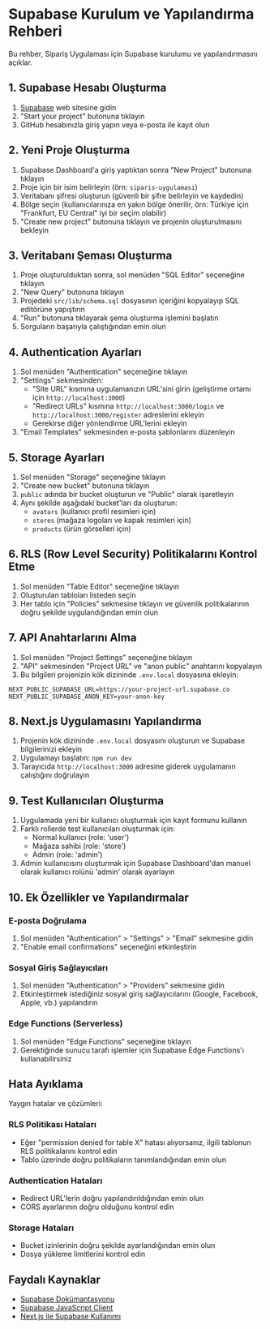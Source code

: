 # Supabase Kurulum ve Yapılandırma Rehberi

Bu rehber, Sipariş Uygulaması için Supabase kurulumu ve yapılandırmasını açıklar.

## 1. Supabase Hesabı Oluşturma

1. [Supabase](https://supabase.com) web sitesine gidin
2. "Start your project" butonuna tıklayın
3. GitHub hesabınızla giriş yapın veya e-posta ile kayıt olun

## 2. Yeni Proje Oluşturma

1. Supabase Dashboard'a giriş yaptıktan sonra "New Project" butonuna tıklayın
2. Proje için bir isim belirleyin (örn: `siparis-uygulamasi`)
3. Veritabanı şifresi oluşturun (güvenli bir şifre belirleyin ve kaydedin)
4. Bölge seçin (kullanıcılarınıza en yakın bölge önerilir, örn: Türkiye için "Frankfurt, EU Central" iyi bir seçim olabilir)
5. "Create new project" butonuna tıklayın ve projenin oluşturulmasını bekleyin

## 3. Veritabanı Şeması Oluşturma

1. Proje oluşturulduktan sonra, sol menüden "SQL Editor" seçeneğine tıklayın
2. "New Query" butonuna tıklayın
3. Projedeki `src/lib/schema.sql` dosyasının içeriğini kopyalayıp SQL editörüne yapıştırın
4. "Run" butonuna tıklayarak şema oluşturma işlemini başlatın
5. Sorguların başarıyla çalıştığından emin olun

## 4. Authentication Ayarları

1. Sol menüden "Authentication" seçeneğine tıklayın
2. "Settings" sekmesinden:
   - "Site URL" kısmına uygulamanızın URL'sini girin (geliştirme ortamı için `http://localhost:3000`)
   - "Redirect URLs" kısmına `http://localhost:3000/login` ve `http://localhost:3000/register` adreslerini ekleyin
   - Gerekirse diğer yönlendirme URL'lerini ekleyin
3. "Email Templates" sekmesinden e-posta şablonlarını düzenleyin

## 5. Storage Ayarları

1. Sol menüden "Storage" seçeneğine tıklayın
2. "Create new bucket" butonuna tıklayın
3. `public` adında bir bucket oluşturun ve "Public" olarak işaretleyin
4. Aynı şekilde aşağıdaki bucket'ları da oluşturun:
   - `avatars` (kullanıcı profil resimleri için)
   - `stores` (mağaza logoları ve kapak resimleri için)
   - `products` (ürün görselleri için)

## 6. RLS (Row Level Security) Politikalarını Kontrol Etme

1. Sol menüden "Table Editor" seçeneğine tıklayın
2. Oluşturulan tabloları listeden seçin
3. Her tablo için "Policies" sekmesine tıklayın ve güvenlik politikalarının doğru şekilde uygulandığından emin olun

## 7. API Anahtarlarını Alma

1. Sol menüden "Project Settings" seçeneğine tıklayın
2. "API" sekmesinden "Project URL" ve "anon public" anahtarını kopyalayın
3. Bu bilgileri projenizin kök dizininde `.env.local` dosyasına ekleyin:

```
NEXT_PUBLIC_SUPABASE_URL=https://your-project-url.supabase.co
NEXT_PUBLIC_SUPABASE_ANON_KEY=your-anon-key
```

## 8. Next.js Uygulamasını Yapılandırma

1. Projenin kök dizininde `.env.local` dosyasını oluşturun ve Supabase bilgilerinizi ekleyin
2. Uygulamayı başlatın: `npm run dev`
3. Tarayıcıda `http://localhost:3000` adresine giderek uygulamanın çalıştığını doğrulayın

## 9. Test Kullanıcıları Oluşturma

1. Uygulamada yeni bir kullanıcı oluşturmak için kayıt formunu kullanın
2. Farklı rollerde test kullanıcıları oluşturmak için:
   - Normal kullanıcı (role: 'user')
   - Mağaza sahibi (role: 'store')
   - Admin (role: 'admin')
3. Admin kullanıcısını oluşturmak için Supabase Dashboard'dan manuel olarak kullanıcı rolünü 'admin' olarak ayarlayın

## 10. Ek Özellikler ve Yapılandırmalar

### E-posta Doğrulama

1. Sol menüden "Authentication" > "Settings" > "Email" sekmesine gidin
2. "Enable email confirmations" seçeneğini etkinleştirin

### Sosyal Giriş Sağlayıcıları

1. Sol menüden "Authentication" > "Providers" sekmesine gidin
2. Etkinleştirmek istediğiniz sosyal giriş sağlayıcılarını (Google, Facebook, Apple, vb.) yapılandırın

### Edge Functions (Serverless)

1. Sol menüden "Edge Functions" seçeneğine tıklayın
2. Gerektiğinde sunucu tarafı işlemler için Supabase Edge Functions'ı kullanabilirsiniz

## Hata Ayıklama

Yaygın hatalar ve çözümleri:

### RLS Politikası Hataları
- Eğer "permission denied for table X" hatası alıyorsanız, ilgili tablonun RLS politikalarını kontrol edin
- Tablo üzerinde doğru politikaların tanımlandığından emin olun

### Authentication Hataları
- Redirect URL'lerin doğru yapılandırıldığından emin olun
- CORS ayarlarının doğru olduğunu kontrol edin

### Storage Hataları
- Bucket izinlerinin doğru şekilde ayarlandığından emin olun
- Dosya yükleme limitlerini kontrol edin

## Faydalı Kaynaklar

- [Supabase Dokümantasyonu](https://supabase.com/docs)
- [Supabase JavaScript Client](https://supabase.com/docs/reference/javascript/introduction)
- [Next.js ile Supabase Kullanımı](https://supabase.com/docs/guides/with-nextjs) 